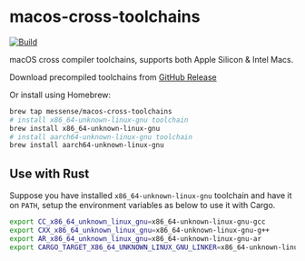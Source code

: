 # macos-cross-toolchains

[![Build](https://github.com/messense/homebrew-macos-cross-toolchains/actions/workflows/Build.yml/badge.svg)](https://github.com/messense/homebrew-macos-cross-toolchains/actions/workflows/Build.yml)

macOS cross compiler toolchains, supports both Apple Silicon & Intel Macs.

Download precompiled toolchains from [GitHub Release](https://github.com/messense/homebrew-macos-cross-toolchains/releases)

Or install using Homebrew:

```bash
brew tap messense/macos-cross-toolchains
# install x86_64-unknown-linux-gnu toolchain
brew install x86_64-unknown-linux-gnu
# install aarch64-unknown-linux-gnu toolchain
brew install aarch64-unknown-linux-gnu
```

## Use with Rust

Suppose you have installed `x86_64-unknown-linux-gnu` toolchain and have it on `PATH`,
setup the environment variables as below to use it with Cargo.

```bash
export CC_x86_64_unknown_linux_gnu=x86_64-unknown-linux-gnu-gcc
export CXX_x86_64_unknown_linux_gnu=x86_64-unknown-linux-gnu-g++
export AR_x86_64_unknown_linux_gnu=x86_64-unknown-linux-gnu-ar
export CARGO_TARGET_X86_64_UNKNOWN_LINUX_GNU_LINKER=x86_64-unknown-linux-gnu-gcc
```
